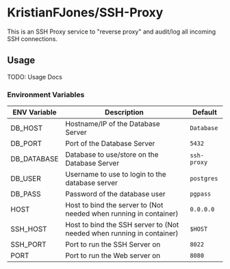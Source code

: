 # KristianFJones/SSH-Proxy

This is an SSH Proxy service to "reverse proxy" and audit/log all incoming SSH connections.

## Usage

TODO: Usage Docs

### Environment Variables

| ENV Variable | Description                                                           | Default     |
| ------------ | --------------------------------------------------------------------- | ----------- |
| DB_HOST      | Hostname/IP of the Database Server                                    | `Database`  |
| DB_PORT      | Port of the Database Server                                           | `5432`      |
| DB_DATABASE  | Database to use/store on the Database Server                          | `ssh-proxy` |
| DB_USER      | Username to use to login to the database server                       | `postgres`  |
| DB_PASS      | Password of the database user                                         | `pgpass`    |
| HOST         | Host to bind the server to (Not needed when running in container)     | `0.0.0.0`   |
| SSH_HOST     | Host to bind the SSH server to (Not needed when running in container) | `$HOST`     |
| SSH_PORT     | Port to run the SSH Server on                                         | `8022`      |
| PORT         | Port to run the Web server on                                         | `8080`      |

